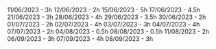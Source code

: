 11/06/2023 - 3h
12/06/2023 - 2h
15/06/2023 - 5h
17/06/2023 - 4.5h
21/06/2023 - 3h
28/06/2023 - 4h
29/06/2023 - 3.5h
30/06/2023 - 2h
01/07/2023 - 2h
02/07/2023 - 4h
03/07/2023 - 3h
04/07/2023 - 4h
07/07/2023 - 2h
04/08/2023 - 0.5h
08/08/2023 - 0.5h
11/08/2023 - 2h
06/09/2023 - 3h
07/09/2023 - 4h
08/09/2023 - 3h
